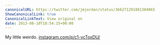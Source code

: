 ```yaml
---
canonicalURL: https://twitter.com/jmjordan/status/366271291881304065
ShowCanonicalLink: true
CanonicalLinkText: View original on
date: 2013-08-10T18:54:15+00:00
---
```

My little weirdo. [instagram.com/p/c1-vcToxDU/](http://instagram.com/p/c1-vcToxDU/)